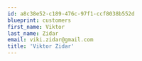 ```yaml
---
id: a8c38e52-c189-476c-97f1-ccf8038b552d
blueprint: customers
first_name: Viktor
last_name: Zidar
email: viki.zidar@gmail.com
title: 'Viktor Zidar'
---
```

